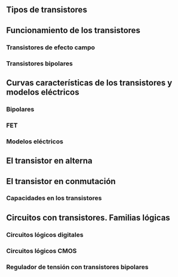 ## Tipos de transistores
## Funcionamiento de los transistores
### Transistores de efecto campo
### Transistores bipolares
## Curvas características de los transistores y modelos eléctricos
### Bipolares
### FET
### Modelos eléctricos
## El transistor en alterna
## El transistor en conmutación
### Capacidades en los transistores
## Circuitos con transistores. Familias lógicas
### Circuitos lógicos digitales
### Circuitos lógicos CMOS
### Regulador de tensión con transistores bipolares